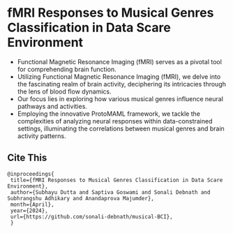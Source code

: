 # fMRI Responses to Musical Genres Classification in Data Scare Environment

- Functional Magnetic Resonance Imaging (fMRI) serves as a pivotal tool for comprehending brain function.
- Utilizing Functional Magnetic Resonance Imaging (fMRI), we delve into the fascinating realm of brain activity, deciphering its intricacies through the lens of blood flow dynamics. 
- Our focus lies in exploring how various musical genres influence neural pathways and activities. 
- Employing the innovative ProtoMAML framework, we tackle the complexities of analyzing neural responses within data-constrained settings, illuminating the correlations between musical genres and brain activity patterns.


## Cite This
```
@inproceedings{
 title={fMRI Responses to Musical Genres Classification in Data Scare Environment},
 author={Subhayu Dutta and Saptiva Goswami and Sonali Debnath and Subhrangshu Adhikary and Anandaprova Majumder},
 month={April},
 year={2024},
 url={https://github.com/sonali-debnath/musical-BCI},
 }
 ```
